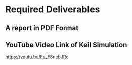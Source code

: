 # Required Deliverables
## A report in PDF Format

## YouTube Video Link of Keil Simulation
https://youtu.be/Fs_F8nebJRo
